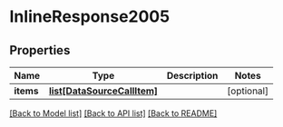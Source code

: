 # InlineResponse2005

## Properties
Name | Type | Description | Notes
------------ | ------------- | ------------- | -------------
**items** | [**list[DataSourceCallItem]**](DataSourceCallItem.md) |  | [optional] 

[[Back to Model list]](../README.md#documentation-for-models) [[Back to API list]](../README.md#documentation-for-api-endpoints) [[Back to README]](../README.md)

